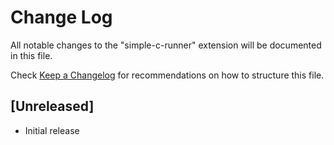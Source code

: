 # Change Log

All notable changes to the "simple-c-runner" extension will be documented in this file.

Check [Keep a Changelog](http://keepachangelog.com/) for recommendations on how to structure this file.

## [Unreleased]

- Initial release